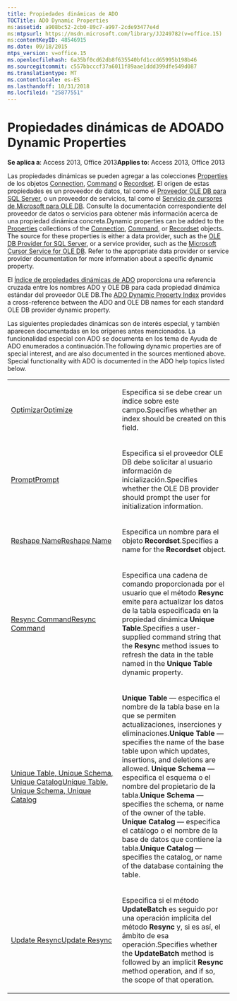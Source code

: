 ```yaml
---
title: Propiedades dinámicas de ADO
TOCTitle: ADO Dynamic Properties
ms:assetid: a908bc52-2cb0-89c7-a997-2cde93477e4d
ms:mtpsurl: https://msdn.microsoft.com/library/JJ249782(v=office.15)
ms:contentKeyID: 48546915
ms.date: 09/18/2015
mtps_version: v=office.15
ms.openlocfilehash: 6a35bf0cd62db8f635540bfd1ccd65995b198b46
ms.sourcegitcommit: c557bbcccf37a6011f89aae1ddd399dfe549d087
ms.translationtype: MT
ms.contentlocale: es-ES
ms.lasthandoff: 10/31/2018
ms.locfileid: "25877551"
---
```

# <a name="ado-dynamic-properties"></a><span data-ttu-id="2d8c2-102">Propiedades dinámicas de ADO</span><span class="sxs-lookup"><span data-stu-id="2d8c2-102">ADO Dynamic Properties</span></span>


<span data-ttu-id="2d8c2-103">**Se aplica a**: Access 2013, Office 2013</span><span class="sxs-lookup"><span data-stu-id="2d8c2-103">**Applies to**: Access 2013, Office 2013</span></span>

<span data-ttu-id="2d8c2-p101">Las propiedades dinámicas se pueden agregar a las colecciones [Properties](properties-collection-ado.md) de los objetos [Connection](connection-object-ado.md), [Command](command-object-ado.md) o [Recordset](recordset-object-ado.md). El origen de estas propiedades es un proveedor de datos, tal como el [Proveedor OLE DB para SQL Server](microsoft-ole-db-provider-for-sql-server.md), o un proveedor de servicios, tal como el [Servicio de cursores de Microsoft para OLE DB](microsoft-cursor-service-for-ole-db-ado-service-component.md). Consulte la documentación correspondiente del proveedor de datos o servicios para obtener más información acerca de una propiedad dinámica concreta.</span><span class="sxs-lookup"><span data-stu-id="2d8c2-p101">Dynamic properties can be added to the [Properties](properties-collection-ado.md) collections of the [Connection](connection-object-ado.md), [Command](command-object-ado.md), or [Recordset](recordset-object-ado.md) objects. The source for these properties is either a data provider, such as the [OLE DB Provider for SQL Server](microsoft-ole-db-provider-for-sql-server.md), or a service provider, such as the [Microsoft Cursor Service for OLE DB](microsoft-cursor-service-for-ole-db-ado-service-component.md). Refer to the appropriate data provider or service provider documentation for more information about a specific dynamic property.</span></span>

<span data-ttu-id="2d8c2-107">El [Índice de propiedades dinámicas de ADO](ado-dynamic-property-index.md) proporciona una referencia cruzada entre los nombres ADO y OLE DB para cada propiedad dinámica estándar del proveedor OLE DB.</span><span class="sxs-lookup"><span data-stu-id="2d8c2-107">The [ADO Dynamic Property Index](ado-dynamic-property-index.md) provides a cross-reference between the ADO and OLE DB names for each standard OLE DB provider dynamic property.</span></span>

<span data-ttu-id="2d8c2-p102">Las siguientes propiedades dinámicas son de interés especial, y también aparecen documentadas en los orígenes antes mencionados. La funcionalidad especial con ADO se documenta en los tema de Ayuda de ADO enumerados a continuación.</span><span class="sxs-lookup"><span data-stu-id="2d8c2-p102">The following dynamic properties are of special interest, and are also documented in the sources mentioned above. Special functionality with ADO is documented in the ADO help topics listed below.</span></span>

<table>
<colgroup>
<col style="width: 50%" />
<col style="width: 50%" />
</colgroup>
<tbody>
<tr class="odd">
<td><p><span data-ttu-id="2d8c2-110"><a href="optimize-property-dynamic-ado.md">Optimizar</a></span><span class="sxs-lookup"><span data-stu-id="2d8c2-110"><a href="optimize-property-dynamic-ado.md">Optimize</a></span></span></p></td>
<td><p><span data-ttu-id="2d8c2-111">Especifica si se debe crear un índice sobre este campo.</span><span class="sxs-lookup"><span data-stu-id="2d8c2-111">Specifies whether an index should be created on this field.</span></span></p></td>
</tr>
<tr class="even">
<td><p><span data-ttu-id="2d8c2-112"><a href="prompt-property-dynamic-ado.md">Prompt</a></span><span class="sxs-lookup"><span data-stu-id="2d8c2-112"><a href="prompt-property-dynamic-ado.md">Prompt</a></span></span></p></td>
<td><p><span data-ttu-id="2d8c2-113">Especifica si el proveedor OLE DB debe solicitar al usuario información de inicialización.</span><span class="sxs-lookup"><span data-stu-id="2d8c2-113">Specifies whether the OLE DB provider should prompt the user for initialization information.</span></span></p></td>
</tr>
<tr class="odd">
<td><p><span data-ttu-id="2d8c2-114"><a href="reshape-name-property-dynamic-ado.md">Reshape Name</a></span><span class="sxs-lookup"><span data-stu-id="2d8c2-114"><a href="reshape-name-property-dynamic-ado.md">Reshape Name</a></span></span></p></td>
<td><p><span data-ttu-id="2d8c2-115">Especifica un nombre para el objeto <strong>Recordset</strong>.</span><span class="sxs-lookup"><span data-stu-id="2d8c2-115">Specifies a name for the <strong>Recordset</strong> object.</span></span></p></td>
</tr>
<tr class="even">
<td><p><span data-ttu-id="2d8c2-116"><a href="resync-command-property-dynamic-ado.md">Resync Command</a></span><span class="sxs-lookup"><span data-stu-id="2d8c2-116"><a href="resync-command-property-dynamic-ado.md">Resync Command</a></span></span></p></td>
<td><p><span data-ttu-id="2d8c2-117">Especifica una cadena de comando proporcionada por el usuario que el método <strong>Resync</strong> emite para actualizar los datos de la tabla especificada en la propiedad dinámica <strong>Unique Table</strong>.</span><span class="sxs-lookup"><span data-stu-id="2d8c2-117">Specifies a user-supplied command string that the <strong>Resync</strong> method issues to refresh the data in the table named in the <strong>Unique Table</strong> dynamic property.</span></span></p></td>
</tr>
<tr class="odd">
<td><p><span data-ttu-id="2d8c2-118"><a href="unique-table-unique-schema-unique-catalog-properties-dynamic-ado.md">Unique Table, Unique Schema, Unique Catalog</a></span><span class="sxs-lookup"><span data-stu-id="2d8c2-118"><a href="unique-table-unique-schema-unique-catalog-properties-dynamic-ado.md">Unique Table, Unique Schema, Unique Catalog</a></span></span></p></td>
<td><p><span data-ttu-id="2d8c2-119"><strong>Unique Table</strong> — especifica el nombre de la tabla base en la que se permiten actualizaciones, inserciones y eliminaciones.</span><span class="sxs-lookup"><span data-stu-id="2d8c2-119"><strong>Unique Table</strong> — specifies the name of the base table upon which updates, insertions, and deletions are allowed.</span></span> <span data-ttu-id="2d8c2-120"><strong>Unique Schema</strong> — especifica el esquema o el nombre del propietario de la tabla.</span><span class="sxs-lookup"><span data-stu-id="2d8c2-120"><strong>Unique Schema</strong> — specifies the schema, or name of the owner of the table.</span></span> <span data-ttu-id="2d8c2-121"><strong>Unique Catalog</strong> — especifica el catálogo o el nombre de la base de datos que contiene la tabla.</span><span class="sxs-lookup"><span data-stu-id="2d8c2-121"><strong>Unique Catalog</strong> — specifies the catalog, or name of the database containing the table.</span></span></p></td>
</tr>
<tr class="even">
<td><p><span data-ttu-id="2d8c2-122"><a href="update-resync-property-dynamic-ado.md">Update Resync</a></span><span class="sxs-lookup"><span data-stu-id="2d8c2-122"><a href="update-resync-property-dynamic-ado.md">Update Resync</a></span></span></p></td>
<td><p><span data-ttu-id="2d8c2-123">Especifica si el método <strong>UpdateBatch</strong> es seguido por una operación implícita del método <strong>Resync</strong> y, si es así, el ámbito de esa operación.</span><span class="sxs-lookup"><span data-stu-id="2d8c2-123">Specifies whether the <strong>UpdateBatch</strong> method is followed by an implicit <strong>Resync</strong> method operation, and if so, the scope of that operation.</span></span></p></td>
</tr>
</tbody>
</table>

